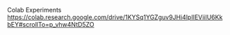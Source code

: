 Colab Experiments
https://colab.research.google.com/drive/1KYSq1YGZguv9JHi4lpIIEViilU6KkbEY#scrollTo=p_vhw4NtD5ZO    
